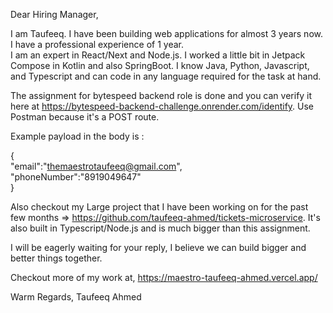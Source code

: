 Dear Hiring Manager,

I am Taufeeq. I have been building web applications for almost 3 years now. I have a professional experience of 1 year.  
I am an expert in React/Next and Node.js. I worked a little bit in Jetpack Compose in Kotlin and also SpringBoot. 
I know Java, Python, Javascript, and Typescript and can code in any language required for the task at hand.

The assignment for bytespeed backend role is done and you can verify it here at https://bytespeed-backend-challenge.onrender.com/identify.
Use Postman because it's a POST route.

Example payload in the body is :<br/>

{  <br/>
    "email":"themaestrotaufeeq@gmail.com",<br/>
    "phoneNumber":"8919049647"
    <br/>
}

Also checkout my Large project that I have been working on for the past few months => https://github.com/taufeeq-ahmed/tickets-microservice.
It's also built in Typescript/Node.js and is much bigger than this assignment.

I will be eagerly waiting for your reply, I believe we can build bigger and better things together.

Checkout more of my work at,
https://maestro-taufeeq-ahmed.vercel.app/

Warm Regards,
Taufeeq Ahmed



